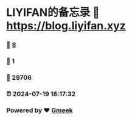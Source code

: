 # LIYIFAN的备忘录 :link: https://blog.liyifan.xyz 
### :page_facing_up: [8](https://blog.liyifan.xyz/tag.html) 
### :speech_balloon: 1 
### :hibiscus: 29706 
### :alarm_clock: 2024-07-19 18:17:32 
### Powered by :heart: [Gmeek](https://github.com/Meekdai/Gmeek)

